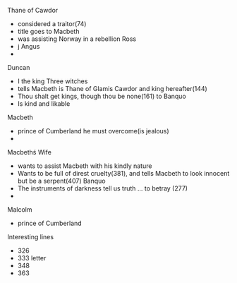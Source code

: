 
Thane of Cawdor
-	considered a traitor(74)
-	title goes to Macbeth
-	was assisting Norway in a rebellion
Ross
- j
Angus
- 
Duncan
- I the king
Three witches
- tells Macbeth is Thane of Glamis Cawdor and king hereafter(144)
- Thou shalt get kings, though thou be none(161) to Banquo
- Is kind and likable

Macbeth
- prince of Cumberland he must overcome(is jealous)
- 
Macbethś Wife
 - wants to assist Macbeth with his kindly nature
 - Wants to be full of direst cruelty(381), and tells Macbeth to look innocent but be a serpent(407)
Banquo
- The instruments of darkness tell us truth ... to betray (277)
- 
Malcolm
- prince of Cumberland

Interesting lines
 - 326
 - 333 letter
 - 348 
 - 363
<!--stackedit_data:
eyJoaXN0b3J5IjpbLTI2MjEzOTgzNywxNTQxNDI2MTJdfQ==
-->